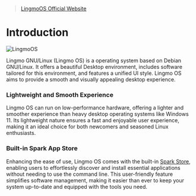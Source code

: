 > [LingmoOS Official Website](https://lingmo.org/)

# Introduction
![LingmoOS](../img/handbook/introduction/desktop.png)

Lingmo GNU/Linux (Lingmo OS) is a operating system based on Debian GNU/Linux. It offers a beautiful Desktop environment, includes software tailored for this environment, and features a unified UI style. Lingmo OS aims to provide a smooth and visually appealing desktop experience.

### Lightweight and Smooth Experience
Lingmo OS can run on low-performance hardware, offering a lighter and smoother experience than heavy desktop operating systems like Windows 11. Its lightweight nature ensures a fast and enjoyable user experience, making it an ideal choice for both newcomers and seasoned Linux enthusiasts.

### Built-in Spark App Store
Enhancing the ease of use, Lingmo OS comes with the built-in [Spark Store](https://gitee.com/deepin-community-store/spark-store/), enabling users to effortlessly discover and install essential applications without needing to use the command line. This user-friendly feature simplifies software management, making it easier than ever to keep your system up-to-date and equipped with the tools you need.
